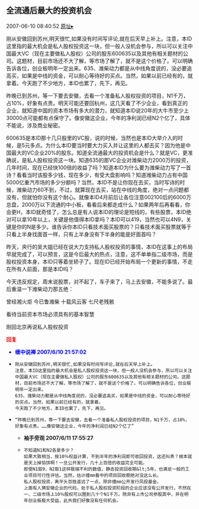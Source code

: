## 全流通后最大的投资机会
2007-06-10 08:40:52
[原址▸](http://www.fxgan.com/chan_time/2007_01_06/568.htm)


刚从安徽回到苏州,明天很忙,如果没有时间写评论,就在后天早上补上。注意，本ID这里指的最大机会是私人股权投资这一块，但一般人没机会参与，所以可以关注中国最大VC（现在主要做私人股权）公司的股东600635以及其他有相关题材的公司。这题材，目前市场还不大了解，等市场了解了，就不是这个价格了。可以明确告诉各位，创业板明年一定出来。635、潍柴动力都是从中线角度说的，没必要追高买，如果是中线的资金，可以耐心等待好的买点。当然，如果以前已经有的，就拿着。今天跑了不少地方，本ID也累了，先下，再见。

昨晚已到苏州，等一下要去安徽，去看一个准备私人股权投资的项目，N1千万，占10%，好象有点贵。明天可能还要回杭州，这几天看了不少企业，看到真正的企业，就知道中国的资本市场有多大的潜力，就知道本ID说20年的大牛市至少上30000点可能都有点保守了。像安徽这企业，今年的净利润已经N2个亿了，具体不能说，涉及商业秘密。

600635是本ID那十几只股里的VC股，说的时候，当然也是本ID大举介入的时候，是5元多点。为什么本ID要当时要大力买入并让这里的人都去买？因为他是中国最大的VC企业20%的股东。知道全流通最大的投资机会是什么？就是VC，更准确说，是私人股权投资这一块。知道635的那VC企业对潍柴动力2000万的投资，几年时间，现在已经快100倍的收益了吗？知道本ID为什么要为潍柴动力写了一首诗？看看当时该股多少钱，现在多少，有受大盘影响吗？知道潍柴动力占有中国5000亿重汽市场的多少分额吗？当然，本ID不是让你现在去买，当时写诗的时候，潍柴动力60不到，不过，就算现在去买，站在中线的角度，绝对一点问题都没有，但就怕你没有这个耐心。就像本ID4月前后让各位注意002100后的6000万总盘，2000万以下流通的中小板，看看后来都走成什么？如果两年后再看看，你会更H，本ID就奇怪了，怎么总是有人说本ID的理论是短线的，有些股票，本ID绝对可以拿10年以上，关键是他值得本ID拿吗？本ID可以419，当然也可以4N9，关键是你的N是多少。谁告诉你本ID只看技术面买股票的？只看技术面买股票就等于只看上半身找面首一样，只有上半身没有下半身的能是好面首吗？

昨天，央行的吴大姐已经在说大力支持私人股权投资的事情，本ID在这事上的布局早就完成了，可以预言，这是今后最大的热点，注意，这不单单指二级市场，而是股权投资本身，本ID只等着坐轿子了。现在ID已经开始布局一个更新的事情，不走在所有人前面，那是本ID吗？

今天违反规定，周末说股票，对不起了，车子来了，马上去安徽，不能多说了。最后重温一下潍柴动力那五绝：

曾经湘火炬 今已鲁潍柴 十载风云客 七尺老残骸

看待当前资本市场必须具有的基本智慧

刚回北京再说私人股权投资




**<font color='red'>回复</font>**


- **<font color='blue'>缠中说禅 2007/6/10 21:57:02</font>**
- ```
  刚从安徽回到苏州,明天很忙,如果没有时间写评论,就在后天早上补上。
  注意，本ID这里指的最大机会是私人股权投资这一块，但一般人没机会参与，所以可以关注中国最大VC（现在主要做私人股权）公司的股东600635以及其他有相关题材的公司。这题材，目前市场还不大了解，等市场了解了，就不是这个价格了。可以明确告诉各位，创业板明年一定出来。
  635、潍柴动力都是从中线角度说的，没必要追高买，如果是中线的资金，可以耐心等待好的买点。当然，如果以前已经有的，就拿着。
  今天跑了不少地方，本ID也累了，先下，再见。
  ```
- ```
  “昨晚已到苏州，等一下要去安徽，去看一个准备私人股权投资的项目，N1千万，占10%，好象有点贵。……像安徽这企业，今年的净利润已经N2个亿了”
  ```
   - **袖手旁观 2007/6/11 17:55:27**
   - ```
     不知道N1和N2各是多少？
     如果大致相当，按10％权益计算，不到半年的净利润即可收回投资，这还叫贵？根本就是天上掉馅饼啊！一旦公开发行，几十上百倍的收益完全可能。
     即使N1取9、N2取1这样极端不利的数值，静态投资回收期&lt;5年，也满足一般的工业项目可行性评估。当然，估计缠mm看中的项目回收期绝对没这么长。
     私人股权投资，离平头百姓遥远了一点，除非缠mm公开发行风投基金。
     上面有人猜安徽企业的代码，处于私人股权投资阶段的企业应该没有公开发行，不然在一、二级市场上10％股权可以圈到几十个N1千万。除非有上市公司参股其中，并在明年创业板极大受益，此外我们好像没有任何机会。
     ```
